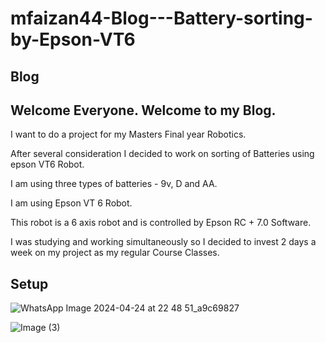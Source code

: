 # mfaizan44-Blog---Battery-sorting-by-Epson-VT6
## Blog 

## Welcome Everyone. Welcome to my Blog.

I want to do a project for my Masters Final year Robotics.

After several consideration I decided to work on sorting of Batteries using epson VT6 Robot.

I am using three types of batteries - 9v, D and AA.

I am using Epson VT 6 Robot.

This robot is a 6 axis robot and is controlled by Epson RC + 7.0 Software.

I was studying and working simultaneously so I decided to invest 2 days a week on my project as my regular Course Classes.

## Setup
![WhatsApp Image 2024-04-24 at 22 48 51_a9c69827](https://github.com/user-attachments/assets/8a688dbc-35e2-4c15-a77f-923697b7bb0c)

![Image (3)](https://github.com/user-attachments/assets/43354575-cff6-4f57-aca5-13589cf1a44f)

